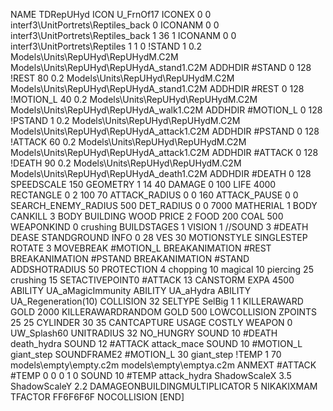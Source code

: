 NAME TDRepUHyd
ICON U_FrnOf17
ICONEX 0 0 interf3\UnitPortrets\Reptiles_back 0
ICONANM 0 0 interf3\UnitPortrets\Reptiles_back 1 36 1
ICONANM 0 0 interf3\UnitPortrets\Reptiles 1 1 0
!STAND          1 0.2 Models\Units\RepUHyd\RepUHydM.C2M Models\Units\RepUHyd\RepUHydA_stand1.C2M
ADDHDIR #STAND 0 128
!REST          80 0.2 Models\Units\RepUHyd\RepUHydM.C2M Models\Units\RepUHyd\RepUHydA_stand1.C2M
ADDHDIR #REST 0 128
!MOTION_L      40 0.2 Models\Units\RepUHyd\RepUHydM.C2M Models\Units\RepUHyd\RepUHydA_walk1.C2M
ADDHDIR #MOTION_L 0 128
!PSTAND        1  0.2 Models\Units\RepUHyd\RepUHydM.C2M Models\Units\RepUHyd\RepUHydA_attack1.C2M
ADDHDIR #PSTAND 0 128 
!ATTACK        60 0.2 Models\Units\RepUHyd\RepUHydM.C2M Models\Units\RepUHyd\RepUHydA_attack1.C2M
ADDHDIR #ATTACK 0 128
!DEATH         90 0.2 Models\Units\RepUHyd\RepUHydM.C2M Models\Units\RepUHyd\RepUHydA_death1.C2M
ADDHDIR #DEATH 0 128
SPEEDSCALE 150
GEOMETRY 1 14 40
DAMAGE   0 100
LIFE     4000
RECTANGLE 0 2 100 70
ATTACK_RADIUS 0 0 160
ATTACK_PAUSE 0 0
SEARCH_ENEMY_RADIUS 500
DET_RADIUS 0 0 7000
MATHERIAL 1 BODY
CANKILL 3 BODY BUILDING WOOD 
PRICE 2 FOOD 200 COAL 500
WEAPONKIND 0 crushing
BUILDSTAGES 1
VISION 1
//SOUND 3 #DEATH DEASE
STANDGROUND
INFO 0 28
VES 30
MOTIONSTYLE SINGLESTEP
ROTATE 3
MOVEBREAK #MOTION_L
BREAKANIMATION #REST
BREAKANIMATION #PSTAND
BREAKANIMATION #STAND
ADDSHOTRADIUS 50
PROTECTION 4 chopping 10 magical 10 piercing 25 crushing 15
SETACTIVEPOINT0 #ATTACK 13
CANSTORM
EXPA 4500
ABILITY	UA_aMagicImmunity
ABILITY UA_aHydra
ABILITY UA_Regeneration(10)
COLLISION 32
SELTYPE SelBig 1 1
KILLERAWARD             GOLD 2000
KILLERAWARDRANDOM       GOLD 500
LOWCOLLISION
ZPOINTS 25 25
CYLINDER 30 35
CANTCAPTURE
USAGE COSTLY
WEAPON 0 UW_Splash60
UNITRADIUS 32
NO_HUNGRY
SOUND 10 #DEATH death_hydra
SOUND 12 #ATTACK attack_mace
SOUND 10 #MOTION_L giant_step
SOUNDFRAME2 #MOTION_L 30 giant_step
!TEMP  1 70 models\empty\empty.c2m models\empty\emptya.c2m
ANMEXT #ATTACK #TEMP 0 0 0 1 0
SOUND 10 #TEMP attack_hydra
ShadowScaleX 3.5
ShadowScaleY 2.2
DAMAGEONBUILDINGMULTIPLICATOR 5
NIKAKIXMAM
TFACTOR FF6F6F6F
NOCOLLISION
[END]
